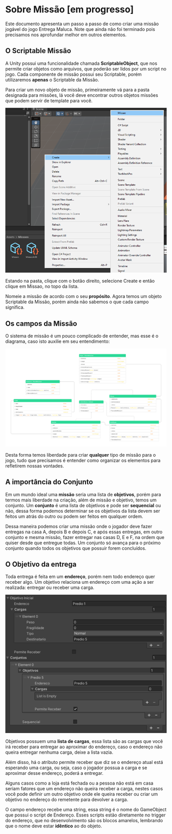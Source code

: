 # Sobre Missão [em progresso]
Este documento apresenta um passo a passo de como criar uma missão jogável do jogo Entrega Maluca. Note que ainda não foi terminado pois precisamos nos aprofundar melhor em outros elementos.

## O Scriptable Missão
A Unity possui uma funcionalidade chamada **ScriptableObject**, que nos permite criar objetos como arquivos, que poderão ser lidos por um script no jogo. Cada componente de missão possui seu Scriptable, porém utilizaremos **apenas** o Scriptable da Missão. 

Para criar um novo objeto de missão, primeiramente vá para a pasta designada para missões, lá você deve encontrar outros objetos missões que podem servir de template para você. 

![Processo de criar uma missão pelo menu de contexto](./criarObjetoMissao.png)

Estando na pasta, clique com o botão direito, selecione Create e então clique em Missao, no topo da lista. 

Nomeie a missão de acordo com o seu **propósito**. Agora temos um objeto Scriptable da Missão, porém ainda não sabemos o que cada campo significa.

## Os campos da Missão
O sistema de missão é um pouco complicado de entender, mas esse é o diagrama, caso isto auxilie em seu entendimento:

![Diagrama de classes do sistema de missão](./diagrama.jpg)

Desta forma temos liberdade para criar **qualquer** tipo de missão para o jogo, tudo que precisamos é entender como organizar os elementos para refletirem nossas vontades.

## A importância do Conjunto

Em um mundo ideal uma **missão** seria uma lista de **objetivos**, porém para termos mais liberdade na criação, além de missão e objetivo, temos um conjunto. Um **conjunto** é uma lista de objetivos e pode ser **sequencial** ou não, dessa forma podemos determinar se os objetivos da lista devem ser feitos um atrás do outro ou podem ser feitos em qualquer ordem.

Dessa maneira podemos criar uma missão onde o jogador deve fazer entregas na casa A, depois B e depois C, e após essas entregas, em outro conjunto e mesma missão, fazer entregar nas casas D, E e F, na ordem que quiser desde que entregue todas. Um conjunto só avança para o próximo conjunto quando todos os objetivos que possuir forem concluídos.

## O Objetivo da entrega
Toda entrega é feita em um **endereço**, porém nem todo endereço quer receber algo. Um objetivo relaciona um endereço com uma ação a ser realizada: entregar ou receber uma carga. 

![Visualização de dois objetivos na unity](./exemploMissaoSimples.png)

Objetivos possuem uma **lista de cargas**, essa lista são as cargas que você irá receber para entregar ao aproximar do endereço, caso o endereço não queira entregar nenhuma carga, deixe a lista vazia. 

Além disso, há o atributo permite receber que diz se o endereço atual está esperando uma carga, ou seja, caso o jogador possua a carga e se aproximar desse endereço, poderá a entregar. 

Alguns casos como a loja está fechada ou a pessoa não está em casa seriam fatores que um endereço não queira receber a carga, nestes casos você pode definir um outro objetivo onde ele queira receber ou criar um objetivo no endereço do remetente para devolver a carga.

O campo endereço recebe uma string, essa string é o nome do GameObject que possui o script de Endereço. Esses scripts estão diretamente no trigger do endereço, que no desenvolvimento são os blocos amarelos, lembrando que o nome deve estar **idêntico** ao do objeto.